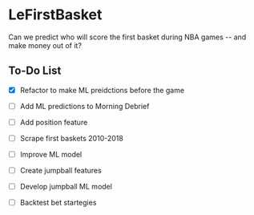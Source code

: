 # LeFirstBasket

Can we predict who will score the first basket during NBA games -- and make money out of it?



## To-Do List

- [x] Refactor to make ML preidctions before the game
- [ ] Add ML predictions to Morning Debrief
- [ ] Add position feature
- [ ] Scrape first baskets 2010-2018
- [ ] Improve ML model
- [ ] Create jumpball features
- [ ] Develop jumpball ML model
- [ ] Backtest bet startegies

